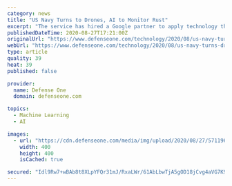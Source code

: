 ```yaml
---
category: news
title: "US Navy Turns to Drones, AI to Monitor Rust"
excerpt: "The service has hired a Google partner to apply technology that has already changed cancer treatment and road repair."
publishedDateTime: 2020-08-27T17:21:00Z
originalUrl: "https://www.defenseone.com/technology/2020/08/us-navy-turns-drones-ai-monitor-rust/168036/"
webUrl: "https://www.defenseone.com/technology/2020/08/us-navy-turns-drones-ai-monitor-rust/168036/"
type: article
quality: 39
heat: 39
published: false

provider:
  name: Defense One
  domain: defenseone.com

topics:
  - Machine Learning
  - AI

images:
  - url: "https://cdn.defenseone.com/media/img/upload/2020/08/27/5711963/open-graph.jpg"
    width: 400
    height: 400
    isCached: true

secured: "Idl9Rw7+wBAb8t8XLpYFQr31mJ/RxaLWr/61AbLbwTjA5gOD18jCvg4aVG7K9zCKpavdaboU4vn9IJKlq1jY2qx1TXt2Of8bJRfCHe9sWBdkkdK5VKfALLKZ+RAbMDsGdGHdutGHr8Ijh9ZNwN874hw76vgWu7JSt498SnxijJYYpAo63ulHXhp5xluJovAufpX51mAF3pF56X4QoPkKph+JqLthEa3y94D31XwoZ2f0AwWXNFh7VNFdnbr1j/0XdOlQtrH/1aH+p8y0Z3/qfltL/HCbVFqA24vRfngiyy+UPtvKiqyaPEqNTWfULBOCM2Qqgt1gg1L/DABKtGlc2/wSfJQV0gySs9w8eBM5YAM=;c3rdiX1ST5QnJxjrrG6V5A=="
---
```


